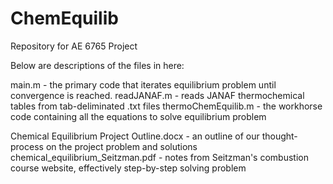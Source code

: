 # ChemEquilib

Repository for AE 6765 Project

Below are descriptions of the files in here:


main.m - the primary code that iterates equilibrium problem until convergence is reached.
readJANAF.m - reads JANAF thermochemical tables from tab-deliminated .txt files
thermoChemEquilib.m - the workhorse code containing all the equations to solve equilibrium problem

Chemical Equilibrium Project Outline.docx - an outline of our thought-process on the project problem and solutions
chemical_equilibrium_Seitzman.pdf - notes from Seitzman's combustion course website, effectively step-by-step solving problem
